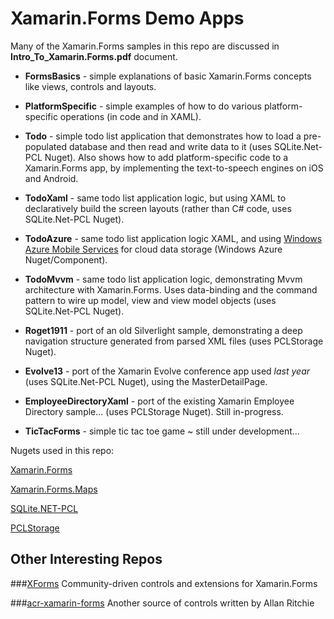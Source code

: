 Xamarin.Forms Demo Apps
===========

Many of the Xamarin.Forms samples in this repo are discussed in **Intro_To_Xamarin.Forms.pdf** document.

* **FormsBasics** - simple explanations of basic Xamarin.Forms concepts like views, controls and layouts.

* **PlatformSpecific** - simple examples of how to do various platform-specific operations (in code and in XAML).

* **Todo** - simple todo list application that demonstrates how to load a pre-populated database and then read and write data to it (uses SQLite.Net-PCL Nuget). Also shows how to add platform-specific code to a Xamarin.Forms app, by implementing the text-to-speech engines on iOS and Android.

* **TodoXaml** - same todo list application logic, but using XAML to declaratively build the screen layouts (rather than C# code, uses SQLite.Net-PCL Nuget).

* **TodoAzure** - same todo list application logic XAML, and using [Windows Azure Mobile Services](http://windowsazure.com) for cloud data storage (Windows Azure Nuget/Component).

* **TodoMvvm** - same todo list application logic, demonstrating Mvvm architecture with Xamarin.Forms. Uses data-binding and the command pattern to wire up model, view and view model objects (uses SQLite.Net-PCL Nuget).
 
* **Roget1911** - port of an old Silverlight sample, demonstrating a deep navigation structure generated from parsed XML files (uses PCLStorage Nuget).

* **Evolve13** - port of the Xamarin Evolve conference app used *last year* (uses SQLite.Net-PCL Nuget), using the MasterDetailPage.

* **EmployeeDirectoryXaml** - port of the existing Xamarin Employee Directory sample... (uses PCLStorage Nuget). Still in-progress.

* **TicTacForms** - simple tic tac toe game ~ still under development...



Nugets used in this repo:

[Xamarin.Forms](http://www.nuget.org/packages/Xamarin.Forms.Maps/)

[Xamarin.Forms.Maps](http://www.nuget.org/packages/Xamarin.Forms/)

[SQLite.NET-PCL](http://www.nuget.org/packages/SQLite.Net-PCL/)

[PCLStorage](http://www.nuget.org/packages/PCLStorage/0.9.4)


Other Interesting Repos
-----------------------

###[XForms](https://github.com/XForms/Xamarin-Forms-Labs)
Community-driven controls and extensions for Xamarin.Forms

###[acr-xamarin-forms](https://github.com/aritchie/acr-xamarin-forms#acr-xamarin-forms)
Another source of controls written by Allan Ritchie

